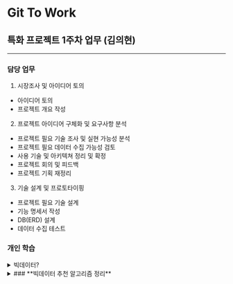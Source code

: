 # Git To Work
## 특화 프로젝트 1주차 업무 (김의현)
---
### 담당 업무 

1. 시장조사 및 아이디어 토의
 - 아이디어 토의
 - 프로젝트 개요 작성
 

2. 프로젝트 아이디어 구체화 및 요구사항 분석
 - 프로젝트 필요 기술 조사 및 실현 가능성 분석
 - 프로젝트 필요 데이터 수집 가능성 검토
 - 사용 기술 및 아키텍쳐 정리 및 확정
 - 프로젝트 회의 및 피드백
 - 프로젝트 기획 재정리

3. 기술 설계 및 프로토타이핑
 - 프로젝트 필요 기술 설계
 - 기능 명세서 작성
 - DB(ERD) 설계
 - 데이터 수집 테스트

### 개인 학습
<details>
    <summary> 빅데이터? </summary>
    ---
    # 빅데이터의 역사

    ## 빅데이터란?
    - 디지털 환경에서 발생하는 방대한 데이터
    - 데이터를 분석해 가치를 추출하는 기술
    - 하드웨어, 소프트웨어, 알고리즘 등 다양한 기술 포함

    ## 빅데이터의 V
    - **3V**: Volume(규모), Velocity(속도), Variety(다양성)
    - **5V**: Veracity(정확성), Value(가치)
    - **7V**: Variability(가변성), Visualization(시각화)

    ## 기반
    - 인터넷 보급으로 디지털 콘텐츠 급증
    - 기존 저장매체 발전 및 클라우드 데이터 저장 기술 도입
    - SQL 등장과 데이터 관련 법 제정

    ## 성공 사례
    - **아마존**: 개인화된 추천 시스템, 할인율 제공
    - **구글**: PageRank 알고리즘, NLP 자동완성, 맞춤형 검색 결과

    ---

    # AI와의 융합

    ## 기존 vs. 현재
    ### 기존
    - **AI**: 자동화를 통해 문제 해결
    - **빅데이터**: 데이터에서 가치를 추출

    ### 현재
    - 빅데이터를 학습해 정교한 분석과 예측 수행
    - 패턴을 찾아 의미 분석 및 의사결정 지원

    ## 성공 사례
    - **유튜브**: 맞춤형 콘텐츠 추천
    - **자율주행**: 센서 데이터 수집 및 실시간 도로 인식
    - **스마트팜**: 환경 데이터 분석을 통한 농업 자동화

    ---

    # 빅데이터의 미래

    ## 전망
    - 스스로 발전하는 자율 학습 시스템
    - 산업 전반에서 실시간 분석, 자동화, 최적화
    - 지능형 의사결정 시스템 도입 증가

    ## 산업별 전망
    - **헬스케어**: 환자 맞춤형 치료
    - **금융**: 투자 예측 및 리스크 관리

</details>
<details>
    <summary> ### **빅데이터 추천 알고리즘 정리** </summary>

    #### **1\. 컨텐츠 기반 추천 시스템 (Content-Based Recommendation System)**

    *   사용자가 과거에 좋아한 아이템의 특징을 분석하여 유사한 항목을 추천하는 방식
    *   주로 TF-IDF, Cosine Similarity, Word2Vec 등을 활용하여 아이템 간의 유사도를 계산
    *   장점: 개별 사용자의 취향을 반영 가능, 차별화된 추천 가능
    *   단점: 데이터 부족 문제(콜드 스타트), 새로운 트렌드 반영 어려움

    * * *

    #### **2\. 협업 필터링 (Collaborative Filtering)**

    사용자와 아이템 간의 관계를 활용하여 추천을 수행하는 방식

    ##### **가. 사용자 기반 협업 필터링 (User-Based Collaborative Filtering)**

    *   비슷한 성향을 가진 사용자들을 그룹화하고, 같은 그룹 내에서 추천
    *   예: A와 B가 비슷한 영화 취향을 가졌다면, A가 본 영화를 B에게 추천

    ##### **나. 아이템 기반 협업 필터링 (Item-Based Collaborative Filtering)**

    *   특정 아이템을 선호한 사용자들이 선호하는 다른 아이템을 추천
    *   예: A와 B가 같은 영화를 봤다면, A가 본 다른 영화를 B에게 추천

    ##### **다. 잠재 요인 모델 (Matrix Factorization, MF)**

    *   사용자-아이템 행렬을 저차원 공간으로 분해하여 추천을 수행
        
    *   SVD(Singular Value Decomposition), ALS(Alternating Least Squares), NMF(Non-negative Matrix Factorization) 등이 대표적인 기법
        
    *   장점: 데이터가 많을수록 정확도가 높아짐, 사용자별 맞춤 추천 가능
        
    *   단점: 데이터 희소성 문제, 콜드 스타트 문제
        

    * * *

    #### **3\. 하이브리드 추천 시스템 (Hybrid Recommendation System)**

    *   컨텐츠 기반 추천과 협업 필터링을 조합하여 추천 정확도를 높이는 방식
    *   예: Netflix는 협업 필터링과 컨텐츠 기반 추천을 결합하여 개인화된 추천 제공
    *   장점: 단일 방법의 단점을 보완 가능, 정확도 향상
    *   단점: 구현이 복잡하고 계산 비용이 증가

    * * *

    #### **4\. 추천을 위한 행렬 분해 (Matrix Factorization for Recommendation)**

    *   대규모 사용자-아이템 상호작용 데이터를 저차원으로 분해하여 추천
    *   대표 기법: SVD, ALS, NMF 등
    *   SVD는 주어진 사용자-아이템 행렬을 세 개의 행렬로 분해하여 사용자와 아이템의 잠재적인 특성을 추출
    *   ALS는 행렬을 반복적으로 업데이트하여 최적의 행렬 분해 값을 찾음

    * * *

    #### **5\. 클러스터링 기반 추천 (Clustering-Based Recommendation)**

    *   유사한 사용자 또는 아이템을 군집화한 후, 같은 군집 내에서 추천 수행
    *   대표 기법: K-Means, DBSCAN, Hierarchical Clustering
    *   장점: 연산량 감소, 추천 대상 그룹화 가능
    *   단점: 군집이 고정되면 유연성이 떨어질 수 있음

    * * *

    #### **6\. 딥러닝 기반 추천 시스템 (Deep Learning Recommendation System)**

    *   대규모 데이터를 다룰 수 있는 신경망 기반 추천 모델
        
    *   대표적인 신경망 모델:
        
        *   **Autoencoder**: 데이터 차원 축소 및 특징 학습 후 추천
        *   **CNN(합성곱 신경망)**: 이미지/텍스트 데이터를 활용한 추천
        *   **RNN(순환 신경망)**: 시계열 패턴을 분석하여 추천 (예: 영화 시청 이력 기반 추천)
        *   **DNN(Deep Neural Network)**: 사용자와 아이템의 특징을 학습하여 추천
        *   **Transformer 기반 모델 (BERT4Rec 등)**: 문맥을 이해하는 추천 수행
    *   장점: 복잡한 패턴을 학습 가능, 추천 정확도 향상
        
    *   단점: 데이터 요구량 많음, 계산 비용 증가
        

    * * *

    ### **추천 시스템 비교표**

    | 추천 방식 | 장점 | 단점 |
    | --- | --- | --- |
    | 컨텐츠 기반 추천 | 사용자 취향 반영 가능 | 데이터 부족 시 추천 품질 저하 |
    | 협업 필터링 | 새로운 콘텐츠 추천 가능 | 콜드 스타트 문제, 계산량 많음 |
    | 하이브리드 추천 | 높은 정확도 | 구현 복잡, 연산 비용 증가 |
    | 행렬 분해 | 데이터 희소성 문제 해결 가능 | 고차원 데이터에 대한 한계 존재 |
    | 클러스터링 기반 | 연산량 감소, 군집화 가능 | 고정된 군집으로 인해 유연성 부족 |
    | 딥러닝 기반 | 복잡한 패턴 학습 가능 | 높은 연산 비용, 데이터 요구량 많음 |

    * * *
    * * *
    * * *
    * * *

    사용자에게 **개인화된 기업 및 취업 공고를 추천**하는 시스템을 구축하려면 다음과 같은 요소를 고려해야 합니다.  

    ### **1. 추천 시스템의 주요 요소**
    - **기업 정보** (기업 문화, 산업, 연봉, 기술 스택 등)  
    - **취업 공고 정보** (포지션, 요구 기술, 근무 지역, 복지 등)  
    - **개인의 Git 데이터** (프로젝트 경험, 사용 기술, 코드 품질)  
    - **이력서 및 자기소개서** (경력, 학력, 기술 스택, 관심 분야)  

    ---

    ### **2. 추천 시스템 아키텍처 및 기법**
    단순한 추천이 아니라 개인의 경력과 기술 스택에 기반하여 **가장 적합한 기업과 공고를 추천**해야 하므로, 다음과 같은 방식이 효과적일 수 있습니다.

    #### **A. 하이브리드 추천 시스템 (Hybrid Recommendation System)**
    하이브리드 방식은 **컨텐츠 기반 추천 + 협업 필터링**을 결합하여 **정확도를 향상**시킬 수 있습니다.

    1️⃣ **컨텐츠 기반 추천 (Content-Based Filtering)**  
    - 사용자의 기술 스택, 경력, 관심 분야(이력서 및 Git 분석)와 유사한 기업 및 공고 추천  
    - 자연어 처리(NLP)를 활용해 이력서, 자기소개서, 공고 내용을 분석하여 **TF-IDF + Word2Vec/BERT 기반 임베딩** 적용  
    - 기업이 요구하는 기술과 사용자의 Git, 프로젝트, 경험을 비교하여 **Cosine Similarity** 기반 추천  
    
    ✅ **예시**:  
    - 사용자가 Python과 데이터 분석 경험이 많다면, 데이터 사이언스/AI 관련 기업 및 공고 추천  

    2️⃣ **협업 필터링 (Collaborative Filtering)**  
    - 비슷한 이력과 기술을 가진 사람들이 지원한 기업 및 공고 추천  
    - 사용자-기업 또는 사용자-공고 간 **행렬 분해(Matrix Factorization, SVD, ALS)** 적용  
    - 사용자-공고 상호작용 데이터(클릭, 지원, 조회) 기반 추천  

    ✅ **예시**:  
    - 비슷한 경력을 가진 사람들이 많이 지원한 회사 또는 공고 추천  
    - 사용자가 클릭한 공고를 다른 유사한 사람들이 많이 본 경우, 해당 공고 추천  

    3️⃣ **클러스터링 기반 추천 (Clustering-Based Recommendation)**  
    - K-Means, DBSCAN 등을 활용하여 **유사한 개발자 그룹**을 만들고, 같은 클러스터 내 추천 수행  
    - 기술 스택, 경력, 지원 패턴을 기반으로 추천  

    ✅ **예시**:  
    - 백엔드 개발자 그룹, 프론트엔드 개발자 그룹을 따로 클러스터링하여 각각 맞춤 추천  

    ---

    ### **3. 추천 모델에 적용할 데이터 분석 방법**
    #### **1) GitHub 데이터 활용**
    - **사용 기술 분석**: 사용자가 자주 사용하는 언어(Python, JavaScript 등) 파악  
    - **프로젝트 경험**: 스타 개수, 포크 수, 코드 커밋 빈도 분석  
    - **코드 품질 평가**: 린트 검사 및 코드 스타일 체크  

    ✅ **활용 방법**  
    → 사용자의 기술과 유사한 기업/공고 추천 (TF-IDF, BERT 활용)  

    #### **2) 이력서 & 자기소개서 NLP 분석**
    - **주요 키워드 추출**: TF-IDF, FastText, Word2Vec  
    - **유사 공고 매칭**: 문장 임베딩 후 Cosine Similarity 활용  
    - **NER(Named Entity Recognition)**: 특정 직무, 산업, 기술 스택 추출  

    ✅ **활용 방법**  
    → 자연어 모델을 활용해 유사한 기업과 포지션 매칭  

    #### **3) 취업 공고 데이터 분석**
    - **연봉, 직무, 기술 스택 기반 추천**  
    - **자연어 임베딩(BERT, SBERT)**을 활용해 **사용자와 적합한 공고 추천**  
    - **공고 클릭률, 지원율 기반 협업 필터링 적용**  

    ✅ **활용 방법**  
    → 사용자의 선호 패턴을 학습하여 추천 정확도 향상  

    ---

    ### **4. 추천 시스템의 구현 순서**
    1️⃣ **데이터 수집 및 전처리**  
    - 기업, 공고 데이터 크롤링  
    - 개인의 Git 데이터 분석  
    - 이력서/자기소개서 NLP 분석  

    2️⃣ **특징 벡터화**  
    - 자연어 처리(TF-IDF, BERT, Word2Vec)  
    - 사용자-기업 유사도 계산 (Cosine Similarity, Euclidean Distance)  

    3️⃣ **모델 학습 및 추천 시스템 구축**  
    - 컨텐츠 기반 추천 (유사도 기반)  
    - 협업 필터링 (행렬 분해, SVD, ALS)  
    - 딥러닝 모델 적용 (Transformer 기반 추천)  

    4️⃣ **추천 시스템 평가 및 개선**  
    - Precision, Recall, MRR, NDCG 평가  
    - 사용자 피드백 반영하여 개선  

    ---

    ### **5. 추천 시스템의 최적 구현 방식**
    | 방법론 | 적용 가능 데이터 | 장점 | 단점 |
    |--------|----------------|------|------|
    | 컨텐츠 기반 추천 | 이력서, Git 데이터, 공고 | 개인 맞춤 추천 가능 | 신규 공고 추천 어려움 |
    | 협업 필터링 | 사용자-공고 클릭/지원 데이터 | 트렌드 반영 가능 | 데이터 부족 시 성능 저하 |
    | 클러스터링 | 기술 스택, 직무 데이터 | 비슷한 그룹 생성 가능 | 군집화 기준 설정 필요 |
    | 딥러닝 (BERT, DNN) | 자연어 데이터 (이력서, 공고) | 추천 정확도 높음 | 높은 연산 비용 |

    ---

    ### **6. 결론 및 추천 시스템 적용 방향**
    - 단순한 추천이 아니라 **사용자의 기술 스택과 경력에 맞춘 정교한 추천 시스템** 구축 필요  
    - **하이브리드 추천 시스템** (컨텐츠 기반 + 협업 필터링) 방식이 최적  
    - **NLP 및 딥러닝(Transformer, BERT) 적용**하여 공고-사용자 매칭 성능 향상  
    - **클러스터링 및 행렬 분해(SVD, ALS) 적용**하여 유사한 사용자의 지원 패턴 반영  

    ---

    ### **🚀 최종 구현 예시**
    1. 사용자의 **Git 분석 → 사용 기술 및 프로젝트 특성 추출**  
    2. 이력서/자기소개서의 **텍스트 임베딩 → 취업 공고와 유사도 계산**  
    3. 협업 필터링을 활용하여 **비슷한 개발자들이 지원한 공고 추천**  
    4. 최종적으로 BERT를 활용하여 **자연어 기반 추천 시스템 적용**  

    ---

</details>
